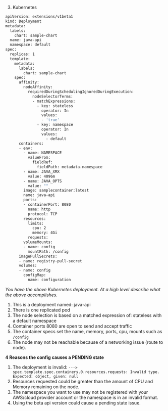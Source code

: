3) Kubernetes

```sh
apiVersion: extensions/v1beta1
kind: Deployment
metadata:
  labels:
    chart: sample-chart
  name: java-api
  namespace: default
spec:
  replicas: 1
  template:
    metadata:
      labels:
        chart: sample-chart
    spec:
      affinity:
        nodeAffinity:
          requiredDuringSchedulingIgnoredDuringExecution:
            nodeSelectorTerms:
            - matchExpressions:
              - key: stateless
                operator: In
                values:
                - 'true'
              - key: namespace
                operator: In
                values:
                  - default
      containers:
      - env:
        - name: NAMESPACE
          valueFrom:
            fieldRef:
              fieldPath: metadata.namespace
        - name: JAVA_XMX
          value: 4096m
        - name: JAVA_OPTS
          value: ""
        image: samplecontainer:latest
        name: java-api
        ports:
        - containerPort: 8080
          name: http
          protocol: TCP
        resources:
          limits:
            cpu: 2
            memory: 4Gi
          requests:
        volumeMounts:
        - name: config
          mountPath: /config
      imagePullSecrets:
      - name: registry-pull-secret
      volumes:
      - name: config
        configMap:
          name: configuration
```

_You have the above Kubernetes deployment. At a high level describe what the above accomplishes._

1. This is a deployment named: java-api
2. There is one replicated pod
3. The node selection is based on a matched expression of: stateless with a default namespace
4. Container ports 8080 are open to send and accept traffic
5. The container specs set the name, memory, ports, cpu, mounts such as `/config`
6. The node may not be reachable because of a networking issue (route to node). 

**4 Reasons the config causes a PENDING state**

1. The deployment is invalid: `---> spec.template.spec.containers.0.resources.requests: Invalid type. Expected: object, given: null`
2. Resources requested could be greater than the amount of CPU and Memory remaining on the node. 
3. The namespace you want to use may not be registered with your AWS/cloud provider account or the namespace is in an invalid format. 
4. Using the beta api version could cause a pending state issue. 
